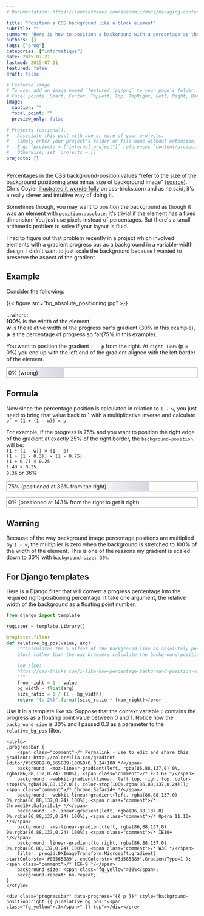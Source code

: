 ```yaml
---
# Documentation: https://sourcethemes.com/academic/docs/managing-content/

title: "Position a CSS background like a block element"
subtitle: ""
summary: 'Here is how to position a background with a percentage as though it was an element with "position:absolute".'
authors: []
tags: ["prog"]
categories: ["informatique"]
date: 2015-07-21
lastmod: 2015-07-21
featured: false
draft: false

# Featured image
# To use, add an image named `featured.jpg/png` to your page's folder.
# Focal points: Smart, Center, TopLeft, Top, TopRight, Left, Right, BottomLeft, Bottom, BottomRight.
image:
  caption: ""
  focal_point: ""
  preview_only: false

# Projects (optional).
#   Associate this post with one or more of your projects.
#   Simply enter your project's folder or file name without extension.
#   E.g. `projects = ["internal-project"]` references `content/project/deep-learning/index.md`.
#   Otherwise, set `projects = []`.
projects: []
---
```


<style scoped>
.progressbar {
    padding: .3em;
    border: 1px solid #aaa;
    /* Permalink - use to edit and share this gradient: http://colorzilla.com/gradient-editor/#565889+0,565889+100&0+0,0.24+100 */
    background: -moz-linear-gradient(left, rgba(86,88,137,0) 0%, rgba(86,88,137,0.24) 100%); /* FF3.6+ */
    background: -webkit-gradient(linear, left top, right top, color-stop(0%,rgba(86,88,137,0)), color-stop(100%,rgba(86,88,137,0.24))); /* Chrome,Safari4+ */
    background: -webkit-linear-gradient(left, rgba(86,88,137,0) 0%,rgba(86,88,137,0.24) 100%); /* Chrome10+,Safari5.1+ */
    background: -o-linear-gradient(left, rgba(86,88,137,0) 0%,rgba(86,88,137,0.24) 100%); /* Opera 11.10+ */
    background: -ms-linear-gradient(left, rgba(86,88,137,0) 0%,rgba(86,88,137,0.24) 100%); /* IE10+ */
    background: linear-gradient(to right, rgba(86,88,137,0) 0%,rgba(86,88,137,0.24) 100%); /* W3C */
    filter: progid:DXImageTransform.Microsoft.gradient( startColorstr='#00565889', endColorstr='#3d565889',GradientType=1 ); /* IE6-9 */
    background-size: 30%;
    background-repeat: no-repeat;
}
</style>

Percentages in the CSS background-position values “refer to the size of the background positioning area minus size of background image” ([source](https://developer.mozilla.org/en-US/docs/Web/CSS/background-position)). Chris Coyier [illustrated it wonderfully](https://css-tricks.com/i-like-how-percentage-background-position-works/) on css-tricks.com and as he said, it's a really clever and intuitive way of doing it.

Sometimes though, you may want to position the background as though it was an element with `position:absolute`. It's trivial if the element has a fixed dimension. You just use pixels instead of percentages. But there's a small arithmetic problem to solve if your layout is fluid.

I had to figure out that problem recently in a project which involved elements with a gradient progress bar as a background in a variable-width design. I didn't want to just scale the background because I wanted to preserve the aspect of the gradient.

## Example

Consider the following:

{{< figure src="bg_absolute_positioning.jpg" >}}

…where:  
**100%** is the width of the element,  
**w** is the relative width of the progress bar's gradient (30% in this example),  
**p** is the percentage of progress so far(75% in this example).

You want to position the gradient `1 - p` from the right. At `right 100%` (p = 0%) you end up with the left end of the gradient aligned with the left border of the element.

<p class="progressbar" data-progress="0.75" style="background-position:right 100% top">0% (wrong)</p>

## Formula

Now since the percentage position is calculated in relation to `1 - w`, you just need to bring that value back to 1 with a multiplicative inverse and calculate `p´ = (1 ÷ (1 - w)) × p`

For example, if the progress is 75% and you want to position the right edge of the gradient at exactly 25% of the right border, the `background-position` will be:  
`(1 ÷ (1 - w)) × (1 - p)`  
`(1 ÷ (1 - 0.3)) × (1 - 0.75)`  
`(1 ÷ 0.7) × 0.25`  
`1.43 × 0.25`  
`0.36` or 36%

<p class="progressbar" data-progress="0.75" style="background-position:right 36% top">75% (positioned at 36% from the right)</p>
<p class="progressbar" data-progress="0.0" style="background-position:right 143% top">0% (positioned at 143% from the right to get it right)</p>

## Warning

Because of the way background image percentage positions are multiplied by `1 - w`, the multiplier is zero when the background is stretched to 100% of the width of the element. This is one of the reasons my gradient is scaled down to 30% with `background-size: 30%`.

## For Django templates

Here is a Django filter that will convert a progress percentage into the required right-positioning percentage. It take one argument, the relative width of the background as a floating point number.

```python
from django import template

register = template.Library()

@register.filter
def relative_bg_pos(value, arg):
    """Calculates the % offset of the background like an absolutely positioned
    block rather than the way browsers calculate the background-position.
    
    See also:
    https://css-tricks.com/i-like-how-percentage-background-position-works/
    """
    from_right = 1 - value
    bg_width = float(arg)
    size_ratio = 1 / (1 - bg_width);
    return "{:.2%}".format(size_ratio * from_right)</pre>
```

Use it in a template like so. Suppose that the context variable `p` contains the progress as a floating point value between 0 and 1. Notice how the `background-size` is 30% and I passed 0.3 as a parameter to the `relative_bg_pos` filter.

```
<style>
.progressbar {
    <span class="comment">/* Permalink - use to edit and share this gradient: http://colorzilla.com/gradient-editor/#565889+0,565889+100&0+0,0.24+100 */</span>
    background: -moz-linear-gradient(left, rgba(86,88,137,0) 0%, rgba(86,88,137,0.24) 100%); <span class="comment">/* FF3.6+ */</span>
    background: -webkit-gradient(linear, left top, right top, color-stop(0%,rgba(86,88,137,0)), color-stop(100%,rgba(86,88,137,0.24))); <span class="comment">/* Chrome,Safari4+ */</span>
    background: -webkit-linear-gradient(left, rgba(86,88,137,0) 0%,rgba(86,88,137,0.24) 100%); <span class="comment">/* Chrome10+,Safari5.1+ */</span>
    background: -o-linear-gradient(left, rgba(86,88,137,0) 0%,rgba(86,88,137,0.24) 100%); <span class="comment">/* Opera 11.10+ */</span>
    background: -ms-linear-gradient(left, rgba(86,88,137,0) 0%,rgba(86,88,137,0.24) 100%); <span class="comment">/* IE10+ */</span>
    background: linear-gradient(to right, rgba(86,88,137,0) 0%,rgba(86,88,137,0.24) 100%); <span class="comment">/* W3C */</span>
    filter: progid:DXImageTransform.Microsoft.gradient( startColorstr='#00565889', endColorstr='#3d565889',GradientType=1 ); <span class="comment">/* IE6-9 */</span>
    background-size: <span class="fg_yellow">30%</span>;
    background-repeat: no-repeat;
}
</style>

<div class="progressbar" data-progress="{{ p }}" style="background-position:right {{ p|relative_bg_pos:"<span class="fg_yellow">.3</span>" }} top"></div></pre>
```
